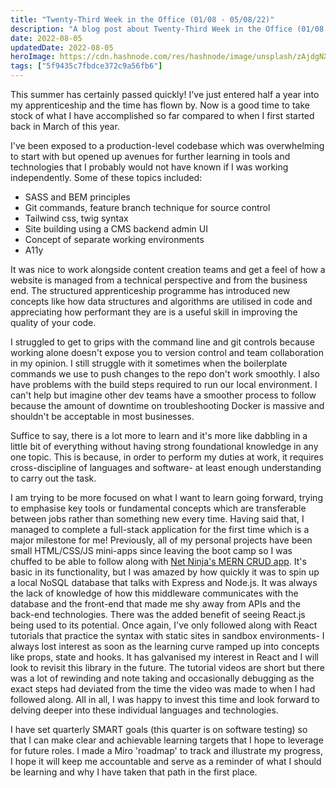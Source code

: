 ```yaml
---
title: "Twenty-Third Week in the Office (01/08 - 05/08/22)"
description: "A blog post about Twenty-Third Week in the Office (01/08 - 05/08/22)"
date: 2022-08-05
updatedDate: 2022-08-05
heroImage: https://cdn.hashnode.com/res/hashnode/image/unsplash/zAjdgNXsMeg/upload/v1659712072780/Yku03_O1o3.jpeg
tags: ["5f9435c7fbdce372c9a56fb6"]
---
```


This summer has certainly passed quickly! I've just entered half a year into my apprenticeship and the time has flown by. Now is a good time to take stock of what I have accomplished so far compared to when I first started back in March of this year.

I've been exposed to a production-level codebase which was overwhelming to start with but opened up avenues for further learning in tools and technologies that I probably would not have known if I was working independently. Some of these topics included:


- SASS and BEM principles
- Git commands, feature branch technique for source control
- Tailwind css, twig syntax
- Site building using a CMS backend admin UI
- Concept of separate working environments
- A11y

It was nice to work alongside content creation teams and get a feel of how a website is managed from a technical perspective and from the business end. The structured apprenticeship programme has introduced new concepts like how data structures and algorithms are utilised in code and appreciating how performant they are is a useful skill in improving the quality of your code. 

I struggled to get to grips with the command line and git controls because working alone doesn't expose you to version control and team collaboration in my opinion. I still struggle with it sometimes when the boilerplate commands we use to push changes to the repo don't work smoothly. I also have problems with the build steps required to run our local environment. I can't help but imagine other dev teams have a smoother process to follow because the amount of downtime on troubleshooting Docker is massive and shouldn't be acceptable in most businesses.

Suffice to say, there is a lot more to learn and it's more like dabbling in a little bit of everything without having strong foundational knowledge in any one topic. This is because, in order to perform my duties at work, it requires cross-discipline of languages and software- at least enough understanding to carry out the task. 

I am trying to be more focused on what I want to learn going forward, trying to emphasise key tools or fundamental concepts which are transferable between jobs rather than something new every time. Having said that, I managed to complete a full-stack application for the first time which is a major milestone for me! Previously, all of my personal projects have been small HTML/CSS/JS mini-apps since leaving the boot camp so I was chuffed to be able to follow along with [Net Ninja's MERN CRUD app](https://www.youtube.com/watch?v=98BzS5Oz5E4). It's basic in its functionality, but I was amazed by how quickly it was to spin up a local NoSQL database that talks with Express and Node.js. It was always the lack of knowledge of how this middleware communicates with the database and the front-end that made me shy away from APIs and the back-end technologies. There was the added benefit of seeing React.js being used to its potential. Once again, I've only followed along with React tutorials that practice the syntax with static sites in sandbox environments- I always lost interest as soon as the learning curve ramped up into concepts like props, state and hooks. It has galvanised my interest in React and I will look to revisit this library in the future.
The tutorial videos are short but there was a lot of rewinding and note taking and occasionally debugging as the exact steps had deviated from the time the video was made to when I had followed along. All in all, I was happy to invest this time and look forward to delving deeper into these individual languages and technologies.

I have set quarterly SMART goals (this quarter is on software testing) so that I can make clear and achievable learning targets that I hope to leverage for future roles. I made a Miro 'roadmap' to track and illustrate my progress, I hope it will keep me accountable and serve as a reminder of what I should be learning and why I have taken that path in the first place. 